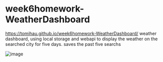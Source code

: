 # week6homework-WeatherDashboard
https://tomihau.github.io/week6homework-WeatherDashboard/
weather dashboard, using local storage and webapi to display the weather on the searched city for five days. 
saves the past five searchs


![image](https://user-images.githubusercontent.com/88224502/135380749-46b516c1-cc3a-4929-a9af-a4fde80b83a4.png)
